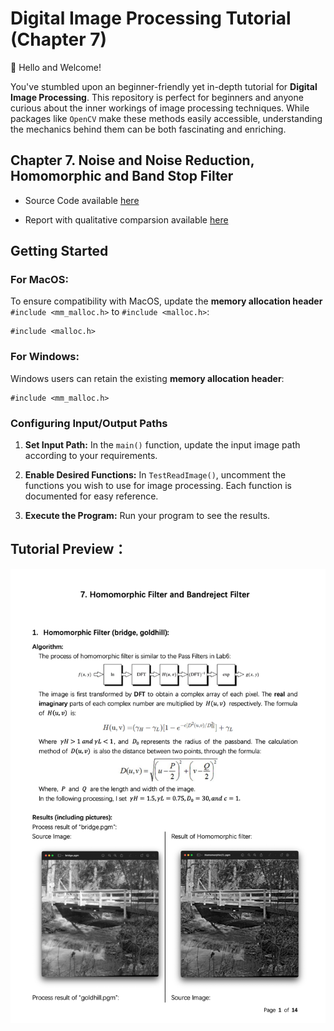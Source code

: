 Digital Image Processing Tutorial (Chapter 7)
=============================================

👋 Hello and Welcome! 

 You've stumbled upon an beginner-friendly yet in-depth tutorial for **Digital Image Processing**. This repository is perfect for beginners and anyone curious about the inner workings of image processing techniques. While packages like `OpenCV` make these methods easily accessible, understanding the mechanics behind them can be both fascinating and enriching.


Chapter 7. Noise and Noise Reduction, Homomorphic and Band Stop Filter
----------------------------------------------------------------------

* Source Code available [here](https://github.com/Wilson-ZheLin/Introduction-to-Digital-Image-Processing/blob/main/7.%20Image%20Noise%20and%20Noise%20Reduction%2C%20Homomorphic%20Filter%2C%20and%20Band%20Stop%20Filter/src/main.cpp)

* Report with qualitative comparsion available [here](https://github.com/Wilson-ZheLin/Introduction-to-Digital-Image-Processing/blob/main/7.%20Image%20Noise%20and%20Noise%20Reduction%2C%20Homomorphic%20Filter%2C%20and%20Band%20Stop%20Filter/7.%20Image%20Noise%20and%20Noise%20Reduction%2C%20Homomorphic%20Filter%2C%20and%20Band%20Stop%20Filter.pdf)


Getting Started
---------------
### For MacOS:

To ensure compatibility with MacOS, update the **memory allocation header** `#include <mm_malloc.h>` to `#include <malloc.h>`:

```
#include <malloc.h>
```

### For Windows:

Windows users can retain the existing **memory allocation header**:

```
#include <mm_malloc.h>
```


### Configuring Input/Output Paths

1. **Set Input Path:** In the `main()` function, update the input image path according to your requirements.

2. **Enable Desired Functions:** In `TestReadImage()`, uncomment the functions you wish to use for image processing. Each function is documented for easy reference.

3. **Execute the Program:** Run your program to see the results.


Tutorial Preview：
-----------------

![image](../static/ch7.png)
